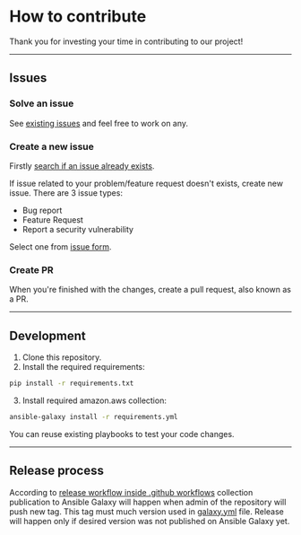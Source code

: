 # How to contribute

Thank you for investing your time in contributing to our project!

---

## Issues

### Solve an issue

See [existing issues](https://github.com/cisco-open/ansible-collection-sdwan-deployment/issues) and feel free to work on any.

### Create a new issue

Firstly [search if an issue already exists](hhttps://github.com/cisco-open/ansible-collection-sdwan-deployment/issues).

If issue related to your problem/feature request doesn't exists, create new issue.
There are 3 issue types:

- Bug report
- Feature Request
- Report a security vulnerability

Select one from [issue form](https://github.com/cisco-open/ansible-collection-sdwan-deployment/issues/new/choose).

### Create PR

When you're finished with the changes, create a pull request, also known as a PR.

---

## Development

1. Clone this repository.
2. Install the required requirements:

```bash
pip install -r requirements.txt
```

3. Install required amazon.aws collection:

```bash
ansible-galaxy install -r requirements.yml
```

You can reuse existing playbooks to test your code changes.

---

## Release process

According to [release workflow inside .github workflows](../.github/workflows/release-from-tag.yml) collection publication to Ansible Galaxy will happen when admin of the repository will push new tag.
This tag must much version used in [galaxy.yml](../galaxy.yml) file.
Release will happen only if desired version was not published on Ansible Galaxy yet.
